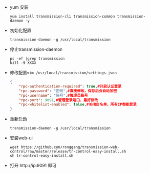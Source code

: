 * yum 安装

  ```shell
  yum install transmission-cli transmission-common transmission-daemon -y
  ```

* 初始化配置

  ```shell
  transmission-daemon -g /usr/local/transmission
  ```

* 停止transmission-daemon

  ```shell
  ps -ef |grep transmission
  kill -9 XXXX
  ```

* 修改配置`vim /usr/local/transmission/settings.json`

  ```json
  {
      "rpc-authentication-required": true,#开启认证登录
      "rpc-password": "密码",#直接修改，保存后会自动加密
      "rpc-username": "账号",#管理员账号
      "rpc-port": 9091,#管理登录端口，最好修改
      "rpc-whitelist-enabled": false,#关闭白名单，所有IP都能登录
  }
  ```

* 重新启动

  ```shell
  transmission-daemon -g /usr/local/transmission
  ```

* 安装web-ui

  ```shell
  wget https://github.com/ronggang/transmission-web-control/raw/master/release/tr-control-easy-install.sh
  sh tr-control-easy-install.sh
  ```

* 打开 http://ip:9091 即可
